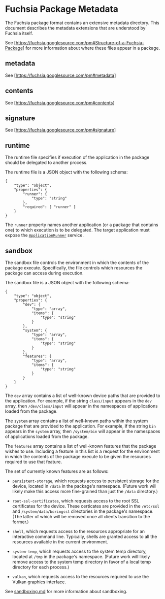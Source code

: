 # Fuchsia Package Metadata

The Fuchsia package format contains an extensive metadata directory. This
document describes the metadata extensions that are understood by Fuchsia
itself.

See [https://fuchsia.googlesource.com/pm#Structure-of-a-Fuchsia-Package] for
more information about where these files appear in a package.

## metadata

See [https://fuchsia.googlesource.com/pm#metadata]

## contents

See [https://fuchsia.googlesource.com/pm#contents]

## signature

See [https://fuchsia.googlesource.com/pm#signature]

## runtime

The runtime file specifies if execution of the application in the package
should be delegated to another process.

The runtime file is a JSON object with the following schema:

```
{
    "type": "object",
    "properties": {
        "runner": {
            "type": "string"
        },
        "required": [ "runner" ]
    }
}
```

The `runner` property names another application (or a package that contains
one) to which execution is to be delegated. The target application must expose
the [`ApplicationRunner`](../../services/application_runner.fidl) service.

## sandbox

The sandbox file controls the environment in which the contents of the package
execute. Specifically, the file controls which resources the package can access
during execution.

The sandbox file is a JSON object with the following schema:

```
{
    "type": "object",
    "properties": {
        "dev": {
            "type": "array",
            "items": {
                "type": "string"
            }
        },
        "system": {
            "type": "array",
            "items": {
                "type": "string"
            }
        },
        "features": {
            "type": "array",
            "items": {
                "type": "string"
            }
        }
    }
}
```

The `dev` array contains a list of well-known device paths that are provided to
the application. For example, if the string `class/input` appears in the `dev`
array, then `/dev/class/input` will appear in the namespaces of applications
loaded from the package.

The `system` array contains a list of well-known paths within the system package
that are provided to the application. For example, if the string `bin` appears
in the `system` array, then `/system/bin` will appear in the namespaces of
applications loaded from the package.

The `features` array contains a list of well-known features that the package
wishes to use. Including a feature in this list is a request for the environment
in which the contents of the package execute to be given the resources required
to use that feature.

The set of currently known features are as follows:

- `persistent-storage`, which requests access to persistent storage for the
  device, located in `/data` in the package's namespace. (Future work will
  likely make this access more fine-grained than just the `/data` directory.)

- `root-ssl-certificates`, which requests access to the root SSL certificates
  for the device. These certicates are provided in the `/etc/ssl` and
  `/system/data/boringssl` directories in the package's namespace. (The latter
  of which will be removed once all clients transition to the former.)

- `shell`, which requests access to the resources appropriate for an interactive
  command line. Typically, shells are granted access to all the resources
  available in the current environment.

- `system-temp`, which requests access to the system temp directory, located at
  `/tmp` in the package's namespace. (Future work will likely remove access to
  the system temp directory in favor of a local temp directory for each
  process.)

- `vulkan`, which requests access to the resources required to use the Vulkan
  graphics interface.

See [sandboxing.md](sandboxing.md) for more information about sandboxing.
